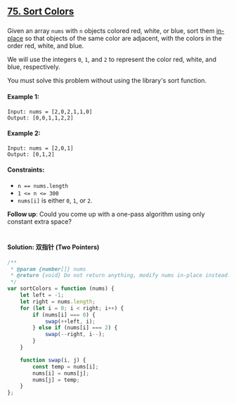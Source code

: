 ## [75. Sort Colors](https://leetcode.com/problems/sort-colors/)

###

Given an array `nums` with `n` objects colored red, white, or blue, sort them [in-place](https://en.wikipedia.org/wiki/In-place_algorithm) so that objects of the same color are adjacent, with the colors in the order red, white, and blue.

We will use the integers `0`, `1`, and `2` to represent the color red, white, and blue, respectively.

You must solve this problem without using the library's sort function.

#### Example 1:

```
Input: nums = [2,0,2,1,1,0]
Output: [0,0,1,1,2,2]
```

#### Example 2:

```
Input: nums = [2,0,1]
Output: [0,1,2]
```

#### Constraints:

-   `n == nums.length`
-   `1 <= n <= 300`
-   `nums[i]` is either `0`, `1`, or `2`.

**Follow up**: Could you come up with a one-pass algorithm using only constant extra space?

#

#### Solution: 双指针 (Two Pointers)

```js
/**
 * @param {number[]} nums
 * @return {void} Do not return anything, modify nums in-place instead.
 */
var sortColors = function (nums) {
    let left = -1;
    let right = nums.length;
    for (let i = 0; i < right; i++) {
        if (nums[i] === 0) {
            swap(++left, i);
        } else if (nums[i] === 2) {
            swap(--right, i--);
        }
    }

    function swap(i, j) {
        const temp = nums[i];
        nums[i] = nums[j];
        nums[j] = temp;
    }
};
```
